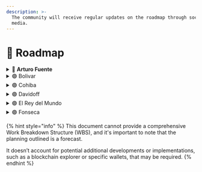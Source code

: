 ```yaml
---
description: >-
  The community will receive regular updates on the roadmap through social
  media.
---
```


# 🚧 Roadmap

<details>

<summary><span data-gb-custom-inline data-tag="emoji" data-code="1f535">🔵</span> <strong>Arturo Fuente</strong></summary>

**Tasks:**

* [x] Whitepaper
* [x] Landing page
* [ ] Pitch deck
* [x] Mint the $POLN token
* [x] Waitlist (off-chained pre-registration)
* [ ] Develop community & partnerships
* [ ] Pre-Seed / Private Sale #1

</details>

<details>

<summary><span data-gb-custom-inline data-tag="emoji" data-code="1f7e3">🟣</span> Bolivar</summary>

**Tasks:**

* [ ] Airdrop #1 / Waitlist upgrades (on-chained pre-registration)
* [ ] Giveaways
* [ ] Private Sale #2
* [ ] MVP - Implement PoLN protocol and deploy on **TESTNET**
* [ ] Access restricted to $POLN holder
* [ ] Develop community & partnerships

</details>

<details>

<summary><span data-gb-custom-inline data-tag="emoji" data-code="1f7e3">🟣</span> Cohiba</summary>

**Tasks:**

* Airdrops
* Public Sale
* Support Mission & Escrow, extend Bolivar\_1
* Support Stablecoins payment
* Support Basic Staking for Agents/Mentors
* Develop community & partnerships
* **MAINNET** deployment

</details>

<details>

<summary><span data-gb-custom-inline data-tag="emoji" data-code="1f7e3">🟣</span> Davidoff</summary>

**Tasks :**

* Extend Staking
* Support More Stablecoins
* Lending & Borrowing, POLN holder can lend to Stakers (Agents/Mentors)
* Support multiple Agents/Mentors inside a single Fellowship
* Training
* Helpdesk
* Develop community & partnerships
* Dispute Mediation

</details>

<details>

<summary><span data-gb-custom-inline data-tag="emoji" data-code="1f7e3">🟣</span> El Rey del Mundo</summary>

**Tasks :**

* Decentralized Development
* DAO
* Additional Plans
* Additional features
* Update protocol fees
* Hackathon, etc
* …

</details>

<details>

<summary><span data-gb-custom-inline data-tag="emoji" data-code="1f7e3">🟣</span> Fonseca</summary>

**Tasks :**

* Application Specific Blockchain (ASBC)
* DAO
* Secured Non-Custodial Wallet
* Testnet
* Bridges
* New tokenomic: incentive PoS validators, etc.
* Hackathon, etc.
* …

</details>

{% hint style="info" %}
This document cannot provide a comprehensive Work Breakdown Structure (WBS), and it's important to note that the planning outlined is a forecast.&#x20;

It doesn’t account for potential additional developments or implementations, such as a blockchain explorer or specific wallets, that may be required.
{% endhint %}

